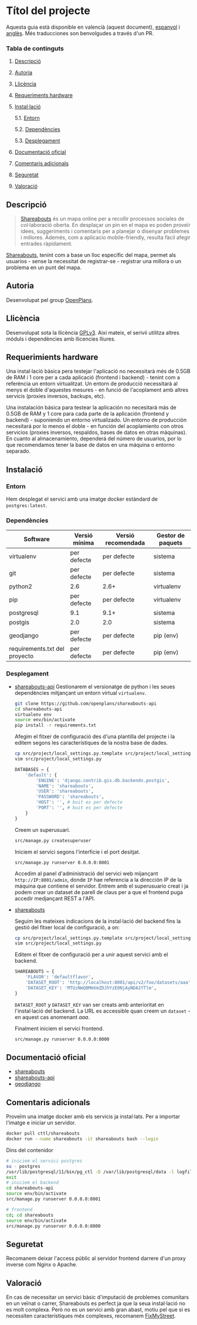 # Títol del projecte

Aquesta guia està disponible en valencià (aquest document), [espanyol](README.md) i [anglès](README_en.md). Més traducciones son benvolgudes a través d'un PR.


### Tabla de continguts
1. [ Descripció ](#desc)
2. [ Autoria ](#authorship)
3. [ Llicència ](#license)
4. [ Requeriments hardware ](#reqs)
5. [ Instal·lació ](#install)

	5.1. [ Entorn ](#env) 
	
	5.2. [ Dependències ](#deps)
	
	5.3. [ Desplegament ](#deploy)

	
6. [ Documentació oficial ](#docs)
7. [ Comentaris adicionals ](#comms)
8. [ Seguretat ](#sec)
9. [ Valoració ](#val)

<a name="desc"></a>
## Descripció

> [Shareabouts](https://github.com/openplans/shareabouts) és un mapa online per
a recollir processos sociales de col·laboració oberta. En desplaçar un pin en el mapa
es poden proveïr idees, suggeriments i comentaris per a planejar o disenyar problemes
i millores. Ademés, com a aplicacio mobile-friendly, resulta fàcil afegir entrades ràpidament.


[Shareabouts](https://github.com/openplans/shareabouts), tenint com a base un
lloc específic del mapa, permet als usuarios - sense la necessitat de registrar-se - registrar una
millora o un problema en un punt del mapa.



<a name="authorship"></a>
## Autoria

Desenvolupat pel group [OpenPlans](https://openplans.org).

<a name="license"></a>
## Llicència

Desenvolupat sota la llicència [GPLv3](https://github.com/openplans/shareabouts/blob/master/LICENSE.txt). Així mateix, el serivii utilitza altres móduls i dependències amb llicencies lliures.

<a name="reqs"></a>
## Requerimients hardware

Una instal·lació bàsica pera testejar l'aplicació no necessitarà més de 0.5GB de RAM
i 1 core per a cada aplicació (frontend i backend) - tenint com a referència un entorn virtualitzat.
Un entorn de producció necessitarà al menys el doble d'aquestes mesures - en funció
de l'acoplament amb altres servicis (proxies inversos, backups, etc).

Una instalación básica para testear la aplicación no necesitará más de 0.5GB de RAM y 1 core para cada parte de la aplicación (frontend y backend) - suponiendo un entorno virtualizado. Un entorno de producción necesitará por lo menos el doble - en función del acoplamiento con otros servicios (proxies inversos, respaldos, bases de datos en otras máquinas). En cuanto al almacenamiento, dependerá del número de usuarios, por lo que recomendamos tener la base de datos en una máquina o entorno separado.


<a name="install"></a>
## Instalació


<a name="env"></a>
### Entorn

Hem desplegat el servici amb una imatge docker estàndard de `postgres:latest`.

<a name="deps"></a>
### Dependències
|Software|Versió mínima| Versió recomendada| Gestor de paquets|
|-----|-----|----|----|
|virtualenv|per defecte|per defecte| sistema|
|git | per defecte|per defecte| sistema|
|python2|2.6| 2.6+ | virtualenv|
|pip|per defecte| per defecte| virtualenv|
|postgresql| 9.1| 9.1+|sistema|
|postgis| 2.0| 2.0|sistema|
|geodjango| per defecte| per defecte| pip (env)|
|requirements.txt del proyecto| per defecte| per defecte | pip (env)|

<a name="deploy"></a>
### Desplegament
- [shareabouts-api](https://github.com/openplans/shareabouts-api/blob/master/doc/README.md)
    Gestionarem el versionatge de python i les seues dependències mitjançant 
    un entorn virtual `virtualenv`.
    
    ```bash
    git clone https://github.com/openplans/shareabouts-api
    cd shareabouts-api
    virtualenv env
    source env/bin/activate
    pip install -r requirements.txt
    ```
   Afegim el fitxer de configuració des d'una plantilla del projecte i la editem
   segons les característiques de la nostra base de dades.
    
    ```bash
    cp src/project/local_settings.py.template src/project/local_settings.py
    vim src/project/local_settings.py
    ```
    ```python
    DATABASES = {
        'default': {
            'ENGINE': 'django.contrib.gis.db.backends.postgis',
            'NAME': 'shareabouts',
            'USER': 'shareabouts',
            'PASSWORD': 'shareabouts',
            'HOST': '', # buit es per defecte 
            'PORT': '', # buit es per defecte 
        }
    }
    
    ```
    Creem un superusuari.
    ```bash
    src/manage.py createsuperuser
    ```
    Iniciem el servici segons l'interficie i el port desitjat.
    ```
    src/manage.py runserver 0.0.0.0:8001
    ```
    Accedim al panel d'administració del servici web mijançant `http://IP:8001/admin`, donde `IP`
    hae referencia a la dirección IP de la máquina que contiene el servidor. Entrem
    amb el superusuario creat i ja podem crear un dataset de parell de claus per a que
    el frontend puga accedir medjançant REST a l'API.
    

- [shareabouts](https://github.com/openplans/shareabouts/blob/master/doc/README.md)
    
    Seguim les mateixes indicacions de la instal·lació del backend fins la gestió
    del fitxer local de configuració, a on:
    
    ```bash
    cp src/project/local_settings.py.template src/project/local_settings.py
    vim src/project/local_settings.py
    ```
    Editem el fitxer de configuració per a unir aquest servici amb el backend.
    ```python
    SHAREABOUTS = {
        'FLAVOR': 'defaultflavor',
        'DATASET_ROOT': 'http://localhost:8001/api/v2/foo/datasets/aaa',
        'DATASET_KEY': 'MTUzNmQ0MmVmZDJhYzE0NjAyNDA1YTlm',
    }
    ```
    `DATASET_ROOT` y `DATASET_KEY` van ser creats amb anterioritat en l'instal·lació del backend. La URL es accessible
    quan creem un `dataset` - en aquest cas anomenant _aaa_. 
   
    Finalment iniciem el servici frontend. 
    ```bash
    src/manage.py runserver 0.0.0.0:8000
    ```

<a name="docs"></a>
## Documentació oficial

- [shareabouts]([https://github.com/openplans/shareabouts/blob/master/doc/README.m)
- [shareabouts-api](https://github.com/openplans/shareabouts-api/blob/master/doc/README.md)
- [geodjango](https://docs.djangoproject.com/en/dev/ref/contrib/gis/install/#django)

<a name="comms"></a>
## Comentaris adicionals

Proveïm una imatge docker amb els servicis ja instal·lats. Per a importar l'imatge
e iniciar un servidor.
```bash
docker pull cttl/shareabouts
docker run --name shareabouts -it shareabouts bash --login
```
Dins del contenidor
```bash
# iniciem el servici postgres
su - postgres
/usr/lib/postgresql/11/bin/pg_ctl -D /var/lib/postgresql/data -l logfile start
exit
# iniciem el backend 
cd shareabouts-api
source env/bin/activate
src/manage.py runserver 0.0.0.0:8001

# frontend
cd; cd shareabouts
source env/bin/activate
src/manage.py runserver 0.0.0.0:8000
```

<a name="sec"></a>
## Seguretat
Recomanem deixar l'access públic al servidor frontend darrere d'un proxy inverse com Nginx o Apache.
<a name="val"></a>
## Valoració

En cas de necessitar un servici bàsic d'imputació de problemes comunitars en 
un veïnat o carrer, Shareabouts es perfect ja que la seua instal·lació no es molt complexa.
Però no es un servici amb gran abast, motiu pel que si es necessiten característiques méx complexes,
recomanem [FixMyStreet](https://github.com/cttlrepository/cat_participación/fms).
